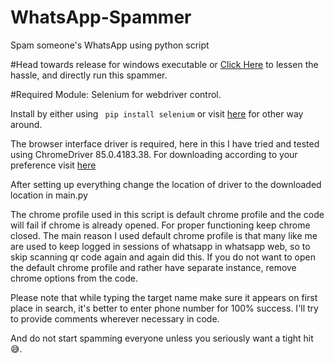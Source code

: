 # WhatsApp-Spammer
Spam someone's WhatsApp using python script

#Head towards release for windows executable or <a href="https://github.com/jatinsajwan3841/WhatsApp-Spammer/releases/download/v0.10-beta/final.exe" target="_blank">Click Here</a> to lessen the hassle, and directly run this spammer.

#Required Module:
Selenium for webdriver control.
 
 Install by either using ``` pip install selenium``` or visit <a href="https://selenium-python.readthedocs.io/installation.html#downloading-python-bindings-for-selenium" target="_blank">here</a> for other way around.
                        
 The browser interface driver is required, here in this I have tried and tested using ChromeDriver 85.0.4183.38.
 For downloading according to your preference visit <a href="https://selenium-python.readthedocs.io/installation.html#drivers" target="_blank">here</a>
 
 After setting up everything change the location of driver to the downloaded location in main.py
 
 The chrome profile used in this script is default chrome profile and the code will fail if chrome is already opened.
 For proper functioning keep chrome closed.
 The main reason I used default chrome profile is that many like me are used to keep logged in sessions of whatsapp in whatsapp web,
 so to skip scanning qr code again and again did this. 
 If you do not want to open the default chrome profile and rather have separate instance, remove chrome options from the code.
 
 Please note that while typing the target name make sure it appears on first place in search, it's better to enter phone number for 100% success.
 I'll try to provide comments wherever necessary in code.

 
 And do not start spamming everyone unless you seriously want a tight hit 😅.
